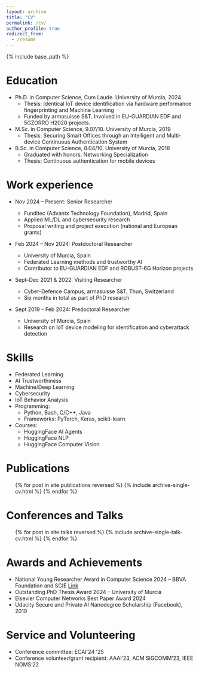 ```yaml
---
layout: archive
title: "CV"
permalink: /cv/
author_profile: true
redirect_from:
  - /resume
---
```


{% include base_path %}

Education
======
* Ph.D. in Computer Science, Cum Laude. University of Murcia, 2024  
  * Thesis: Identical IoT device identification via hardware performance fingerprinting and Machine Learning  
  * Funded by armasuisse S&T. Involved in EU-GUARDIAN EDF and 5GZORRO H2020 projects.
* M.Sc. in Computer Science, 9.07/10. University of Murcia, 2019  
  * Thesis: Securing Smart Offices through an Intelligent and Multi-device Continuous Authentication System
* B.Sc. in Computer Science, 8.04/10. University of Murcia, 2018  
  * Graduated with honors. Networking Specialization  
  * Thesis: Continuous authentication for mobile devices

Work experience
======
* Nov 2024 – Present: Senior Researcher  
  * Funditec (Advantx Technology Foundation), Madrid, Spain  
  * Applied ML/DL and cybersecurity research  
  * Proposal writing and project execution (national and European grants)

* Feb 2024 – Nov 2024: Postdoctoral Researcher  
  * University of Murcia, Spain  
  * Federated Learning methods and trustworthy AI  
  * Contributor to EU-GUARDIAN EDF and ROBUST-6G Horizon projects

* Sept–Dec 2021 & 2022: Visiting Researcher  
  * Cyber-Defence Campus, armasuisse S&T, Thun, Switzerland  
  * Six months in total as part of PhD research

* Sept 2019 – Feb 2024: Predoctoral Researcher  
  * University of Murcia, Spain  
  * Research on IoT device modeling for identification and cyberattack detection
  
Skills
======
* Federated Learning
* AI Trustworthiness
* Machine/Deep Learning
* Cybersecurity
* IoT Behavior Analysis
* Programming:  
  * Python, Bash, C/C++, Java  
  * Frameworks: PyTorch, Keras, scikit-learn
* Courses:
  * HuggingFace AI Agents
  * HuggingFace NLP
  * HuggingFace Computer Vision

Publications
======
  <ul>{% for post in site.publications reversed %}
    {% include archive-single-cv.html %}
  {% endfor %}</ul>
  
Conferences and Talks
======
  <ul>{% for post in site.talks reversed %}
    {% include archive-single-talk-cv.html  %}
  {% endfor %}</ul>
  
Awards and Achievements
======
* National Young Researcher Award in Computer Science 2024 – BBVA Foundation and SCIE [Link](https://www.fbbva.es/galardonados/pedro-miguel-sanchez-sanchez/)
* Outstanding PhD Thesis Award 2024 – University of Murcia 
* Elsevier Computer Networks Best Paper Award 2024 
* Udacity Secure and Private AI Nanodegree Scholarship (Facebook), 2019

Service and Volunteering
======
* Conference committee: ECAI'24 '25
* Conference volunteer/grant recipient: AAAI’23, ACM SIGCOMM’23, IEEE NOMS’22
